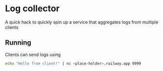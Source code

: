 # Log collector
A quick hack to quickly spin up a service that aggregates logs from multiple clients

## Running
Clients can send logs using
```bash
echo "Hello from client!" | nc <place-holder>.railway.app 9999
```
